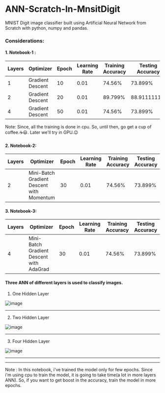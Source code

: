 <!-- <h1><center>ANN-Scratch-In-MnsitDigit</center></h1> -->

<p align="center">
  <h1> ANN-Scratch-In-MnsitDigit</h1>
<!--   <img src="http://some_place.com/image.png" /> -->
</p>

MNIST Digit image classifier built using Artificial Neural Network from Scratch with python, numpy and pandas. 
  
### Considerations: 
  
  
#### 1. Notebook-1 :  

| Layers | Optimizer | Epoch | Learning Rate| Training Accuracy | Testing Accuracy |
| --- | --- | --- | --- | --- | --- |
| 1 | Gradient Descent | 10 | 0.01 | 74.56% | 73.899%
| 2 | Gradient Descent | 20 | 0.01 | 89.799% | 88.9111111%
| 4 | Gradient Descent | 50 | 0.01 | 74.56% | 73.899%
  
  Note: Since, all the training is done in cpu.  So, until then, go get a cup of coffee.☕😃. Later we'll try in GPU.😉  
   
#### 2. Notebook-2:  

| Layers | Optimizer | Epoch | Learning Rate| Training Accuracy | Testing Accuracy |
| --- | --- | --- | --- | --- | --- |
| 2 | Mini-Batch Gradient Descent with Momentum | 30 | 0.01 | 74.56% | 73.899%

#### 3. Notebook-3:  

| Layers | Optimizer | Epoch | Learning Rate| Training Accuracy | Testing Accuracy |
| --- | --- | --- | --- | --- | --- |
| 4 | Mini-Batch Gradient Descent with AdaGrad | 30 | 0.01 | 74.56% | 73.899%


#### Three ANN of different layers is used to classify images.

1. One Hidden Layer 
  
    
  ![image](https://user-images.githubusercontent.com/40908371/173662434-a87069c7-049c-43be-959f-46b8a26986e5.png)
  

  ---------------------------------------------------------------------------------------------------------------------------------------------------------------------  
    
2. Two Hidden Layer

  
 ![image](https://user-images.githubusercontent.com/40908371/173663019-e7d25df7-4111-4816-b694-cabe61d0f1a1.png)
     

   
   --------------------------------------------------------------------------------------------------------------------------------------------------------------------  
     
3. Four Hidden Layer
  
    
![image](https://user-images.githubusercontent.com/40908371/173862561-57e26da0-49dd-4437-ad12-9440ceaea7c4.png)
  
  

   -------------------------------------------------------------------------------------------------------------------------------------------------------------------- 
   --------------------------------------------------------------------------------------------------------------------------------------------------------------------  
   

  
Note : In this notebook, i've trained the model only for few epochs. Since i'm using cpu to train the model, it is going to take time(a lot in more layers ANN).
So, if you want to get boost in the accuracy, train the model in more epochs. 
